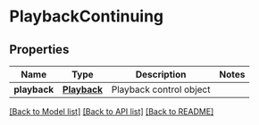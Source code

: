 # PlaybackContinuing

## Properties
Name | Type | Description | Notes
------------ | ------------- | ------------- | -------------
**playback** | [**Playback**](Playback.md) | Playback control object | 

[[Back to Model list]](../README.md#documentation-for-models) [[Back to API list]](../README.md#documentation-for-api-endpoints) [[Back to README]](../README.md)


